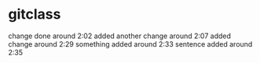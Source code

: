 # gitclass
change done around 2:02
added another change around 2:07
added change around 2:29
something added around 2:33
sentence added around 2:35
